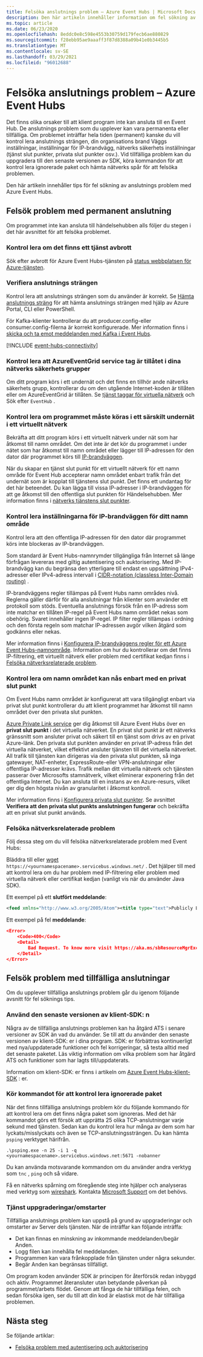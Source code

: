 ```yaml
---
title: Felsöka anslutnings problem – Azure Event Hubs | Microsoft Docs
description: Den här artikeln innehåller information om fel sökning av anslutnings problem med Azure Event Hubs.
ms.topic: article
ms.date: 06/23/2020
ms.openlocfilehash: 8eddc0e8c598e4553b30759d179fecb6ae880829
ms.sourcegitcommit: f28ebb95ae9aaaff3f87d8388a09b41e0b3445b5
ms.translationtype: MT
ms.contentlocale: sv-SE
ms.lasthandoff: 03/29/2021
ms.locfileid: "96012688"
---
```

# <a name="troubleshoot-connectivity-issues---azure-event-hubs"></a>Felsöka anslutnings problem – Azure Event Hubs
Det finns olika orsaker till att klient program inte kan ansluta till en Event Hub. De anslutnings problem som du upplever kan vara permanenta eller tillfälliga. Om problemet inträffar hela tiden (permanent) kanske du vill kontrol lera anslutnings strängen, din organisations brand Väggs inställningar, inställningar för IP-brandvägg, nätverks säkerhets inställningar (tjänst slut punkter, privata slut punkter osv.). Vid tillfälliga problem kan du uppgradera till den senaste versionen av SDK, köra kommandon för att kontrol lera ignorerade paket och hämta nätverks spår för att felsöka problemen. 

Den här artikeln innehåller tips för fel sökning av anslutnings problem med Azure Event Hubs. 

## <a name="troubleshoot-permanent-connectivity-issues"></a>Felsök problem med permanent anslutning
Om programmet inte kan ansluta till händelsehubben alls följer du stegen i det här avsnittet för att felsöka problemet. 

### <a name="check-if-there-is-a-service-outage"></a>Kontrol lera om det finns ett tjänst avbrott
Sök efter avbrott för Azure Event Hubs-tjänsten på [status webbplatsen för Azure-tjänsten](https://azure.microsoft.com/status/).

### <a name="verify-the-connection-string"></a>Verifiera anslutnings strängen 
Kontrol lera att anslutnings strängen som du använder är korrekt. Se [Hämta anslutnings sträng](event-hubs-get-connection-string.md) för att hämta anslutnings strängen med hjälp av Azure Portal, CLI eller PowerShell. 

För Kafka-klienter kontrollerar du att producer.config-eller consumer.config-filerna är korrekt konfigurerade. Mer information finns i [skicka och ta emot meddelanden med Kafka i Event Hubs](event-hubs-quickstart-kafka-enabled-event-hubs.md#send-and-receive-messages-with-kafka-in-event-hubs).

[!INCLUDE [event-hubs-connectivity](../../includes/event-hubs-connectivity.md)]

### <a name="verify-that-azureeventgrid-service-tag-is-allowed-in-your-network-security-groups"></a>Kontrol lera att AzureEventGrid service tag är tillåtet i dina nätverks säkerhets grupper
Om ditt program körs i ett undernät och det finns en tillhör ande nätverks säkerhets grupp, kontrollerar du om den utgående Internet-koden är tillåten eller om AzureEventGrid är tillåten. Se [tjänst taggar för virtuella nätverk](../virtual-network/service-tags-overview.md) och Sök efter `EventHub` .

### <a name="check-if-the-application-needs-to-be-running-in-a-specific-subnet-of-a-vnet"></a>Kontrol lera om programmet måste köras i ett särskilt undernät i ett virtuellt nätverk
Bekräfta att ditt program körs i ett virtuellt nätverk under nät som har åtkomst till namn området. Om det inte är det kör du programmet i under nätet som har åtkomst till namn området eller lägger till IP-adressen för den dator där programmet körs till [IP-brandväggen](event-hubs-ip-filtering.md). 

När du skapar en tjänst slut punkt för ett virtuellt nätverk för ett namn område för Event Hub accepterar namn området enbart trafik från det undernät som är kopplat till tjänstens slut punkt. Det finns ett undantag för det här beteendet. Du kan lägga till vissa IP-adresser i IP-brandväggen för att ge åtkomst till den offentliga slut punkten för Händelsehubben. Mer information finns i [nätverks tjänstens slut punkter](event-hubs-service-endpoints.md).

### <a name="check-the-ip-firewall-settings-for-your-namespace"></a>Kontrol lera inställningarna för IP-brandväggen för ditt namn område
Kontrol lera att den offentliga IP-adressen för den dator där programmet körs inte blockeras av IP-brandväggen.  

Som standard är Event Hubs-namnrymder tillgängliga från Internet så länge förfrågan levereras med giltig autentisering och auktorisering. Med IP-brandvägg kan du begränsa den ytterligare till endast en uppsättning IPv4-adresser eller IPv4-adress intervall i [CIDR-notation (classless Inter-Domain routing)](https://en.wikipedia.org/wiki/Classless_Inter-Domain_Routing) .

IP-brandväggens regler tillämpas på Event Hubs namn områdes nivå. Reglerna gäller därför för alla anslutningar från klienter som använder ett protokoll som stöds. Eventuella anslutnings försök från en IP-adress som inte matchar en tillåten IP-regel på Event Hubs namn området nekas som obehörig. Svaret innehåller ingen IP-regel. IP filter regler tillämpas i ordning och den första regeln som matchar IP-adressen avgör vilken åtgärd som godkänns eller nekas.

Mer information finns i [Konfigurera IP-brandväggens regler för ett Azure Event Hubs-namnområde](event-hubs-ip-filtering.md). Information om hur du kontrollerar om det finns IP-filtrering, ett virtuellt nätverk eller problem med certifikat kedjan finns i [Felsöka nätverksrelaterade problem](#troubleshoot-network-related-issues).

### <a name="check-if-the-namespace-can-be-accessed-using-only-a-private-endpoint"></a>Kontrol lera om namn området kan nås enbart med en privat slut punkt
Om Event Hubs namn området är konfigurerat att vara tillgängligt enbart via privat slut punkt kontrollerar du att klient programmet har åtkomst till namn området över den privata slut punkten. 

[Azure Private Link service](../private-link/private-link-overview.md) ger dig åtkomst till Azure Event Hubs över en **privat slut punkt** i det virtuella nätverket. En privat slut punkt är ett nätverks gränssnitt som ansluter privat och säkert till en tjänst som drivs av en privat Azure-länk. Den privata slut punkten använder en privat IP-adress från det virtuella nätverket, vilket effektivt ansluter tjänsten till det virtuella nätverket. All trafik till tjänsten kan dirigeras via den privata slut punkten, så inga gatewayer, NAT-enheter, ExpressRoute-eller VPN-anslutningar eller offentliga IP-adresser krävs. Trafik mellan ditt virtuella nätverk och tjänsten passerar över Microsofts stamnätverk, vilket eliminerar exponering från det offentliga Internet. Du kan ansluta till en instans av en Azure-resurs, vilket ger dig den högsta nivån av granularitet i åtkomst kontroll.

Mer information finns i [Konfigurera privata slut punkter](private-link-service.md). Se avsnittet **Verifiera att den privata slut punkts anslutningen fungerar** och bekräfta att en privat slut punkt används. 

### <a name="troubleshoot-network-related-issues"></a>Felsöka nätverksrelaterade problem
Följ dessa steg om du vill felsöka nätverksrelaterade problem med Event Hubs: 

Bläddra till eller [wget](https://www.gnu.org/software/wget/) `https://<yournamespacename>.servicebus.windows.net/` . Det hjälper till med att kontrol lera om du har problem med IP-filtrering eller problem med virtuella nätverk eller certifikat kedjan (vanligt vis när du använder Java SDK).

Ett exempel på ett **slutfört meddelande**:

```xml
<feed xmlns="http://www.w3.org/2005/Atom"><title type="text">Publicly Listed Services</title><subtitle type="text">This is the list of publicly-listed services currently available.</subtitle><id>uuid:27fcd1e2-3a99-44b1-8f1e-3e92b52f0171;id=30</id><updated>2019-12-27T13:11:47Z</updated><generator>Service Bus 1.1</generator></feed>
```

Ett exempel på fel **meddelande**:

```json
<Error>
    <Code>400</Code>
    <Detail>
        Bad Request. To know more visit https://aka.ms/sbResourceMgrExceptions. . TrackingId:b786d4d1-cbaf-47a8-a3d1-be689cda2a98_G22, SystemTracker:NoSystemTracker, Timestamp:2019-12-27T13:12:40
    </Detail>
</Error>
```

## <a name="troubleshoot-transient-connectivity-issues"></a>Felsök problem med tillfälliga anslutningar
Om du upplever tillfälliga anslutnings problem går du igenom följande avsnitt för fel söknings tips. 

### <a name="use-the-latest-version-of-the-client-sdk"></a>Använd den senaste versionen av klient-SDK: n
Några av de tillfälliga anslutnings problemen kan ha åtgärd ATS i senare versioner av SDK än vad du använder. Se till att du använder den senaste versionen av klient-SDK: er i dina program. SDK: er förbättras kontinuerligt med nya/uppdaterade funktioner och fel korrigeringar, så testa alltid med det senaste paketet. Läs viktig information om vilka problem som har åtgärd ATS och funktioner som har lagts till/uppdaterats. 

Information om klient-SDK: er finns i artikeln om [Azure Event Hubs-klient-SDK](sdks.md) : er. 

### <a name="run-the-command-to-check-dropped-packets"></a>Kör kommandot för att kontrol lera ignorerade paket
När det finns tillfälliga anslutnings problem kör du följande kommando för att kontrol lera om det finns några paket som ignoreras. Med det här kommandot görs ett försök att upprätta 25 olika TCP-anslutningar varje sekund med tjänsten. Sedan kan du kontrol lera hur många av dem som har lyckats/misslyckats och även se TCP-anslutningssträngen. Du kan hämta `psping` verktyget härifrån. [](/sysinternals/downloads/psping)

```shell
.\psping.exe -n 25 -i 1 -q <yournamespacename>.servicebus.windows.net:5671 -nobanner     
```
Du kan använda motsvarande kommandon om du använder andra verktyg som `tnc` , `ping` och så vidare. 

Få en nätverks spårning om föregående steg inte hjälper och analyseras med verktyg som [wireshark](https://www.wireshark.org/). Kontakta [Microsoft Support](https://support.microsoft.com/) om det behövs. 

### <a name="service-upgradesrestarts"></a>Tjänst uppgraderingar/omstarter
Tillfälliga anslutnings problem kan uppstå på grund av uppgraderingar och omstarter av Server dels tjänsten. När de inträffar kan följande inträffa: 

- Det kan finnas en minskning av inkommande meddelanden/begär Anden.
- Logg filen kan innehålla fel meddelanden.
- Programmen kan vara frånkopplade från tjänsten under några sekunder.
- Begär Anden kan begränsas tillfälligt.

Om program koden använder SDK är principen för återförsök redan inbyggd och aktiv. Programmet återansluter utan betydande påverkan på programmet/arbets flödet. Genom att fånga de här tillfälliga felen, och sedan försöka igen, ser du till att din kod är elastisk mot de här tillfälliga problemen.

## <a name="next-steps"></a>Nästa steg
Se följande artiklar:

* [Felsöka problem med autentisering och auktorisering](troubleshoot-authentication-authorization.md)
